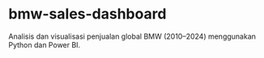 # bmw-sales-dashboard
Analisis dan visualisasi penjualan global BMW (2010–2024) menggunakan Python dan Power BI.

